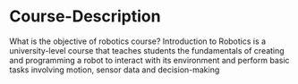 # Course-Description
What is the objective of robotics course?
Introduction to Robotics is a university-level course that teaches students the fundamentals of creating and programming a robot to interact with its environment and perform basic tasks involving motion, sensor data and decision-making
